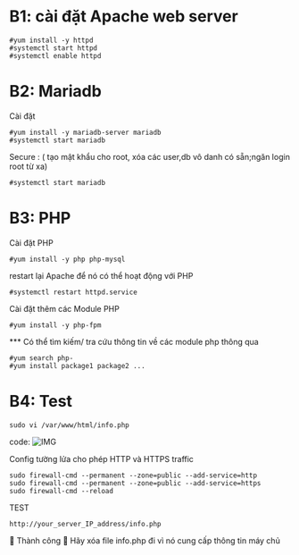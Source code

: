 # B1: cài đặt Apache  web server
    #yum install -y httpd
    #systemctl start httpd
    #systemctl enable httpd

# B2: Mariadb
Cài đặt

    #yum install -y mariadb-server mariadb
    #systemctl start mariadb

Secure	: ( tạo mật khẩu cho root, xóa các user,db vô danh có sẵn;ngăn login root từ xa)

    #systemctl start mariadb

# B3: PHP
Cài đặt PHP

    #yum install -y php php-mysql

restart lại Apache để nó có thể hoạt động với PHP

    #systemctl restart httpd.service

Cài đặt thêm các Module PHP

    #yum install -y php-fpm

*** Có thể tìm kiếm/ tra cứu thông tin về các module php thông qua

    #yum search php-
    #yum install package1 package2 ...

# B4: Test 
    sudo vi /var/www/html/info.php

code: ![IMG](https://github.com/PhamKhahn/Tong-hop-Note/blob/master/WordPress/img/phpinfo.PNG)


Config tường lửa cho phép HTTP và HTTPS traffic

    sudo firewall-cmd --permanent --zone=public --add-service=http 
    sudo firewall-cmd --permanent --zone=public --add-service=https
    sudo firewall-cmd --reload

TEST

    http://your_server_IP_address/info.php

	Thành công 
	Hãy xóa file info.php đi vì nó cung cấp thông tin máy chủ
